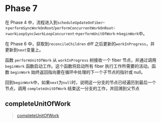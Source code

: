 # Phase 7

在 Phase 4 中，流程进入到`scheduleUpdateOnFiber`->`performSyncWorkOnRoot`/`performConcurrentWorkOnRoot`->`workLoopSync`/`workLoopConcurrent`->`performUnitOfWork`->`beginWork`中。

在 Phase 6 中，获取到`reconcileChildren` diff 之后更新的`workInProgress`，并更新到`next`变量上。

函数 `performUnitOfWork` 从 `workInProgress` 树接收一个 fiber 节点，并通过调用 `beginWork` 函数启动工作。这个函数将启动所有 fiber 执行工作所需要的活动。函数 `beginWork` 始终返回指向要在循环中处理的下一个子节点的指针或 null。

回到`beginWork`中，如果`next`为`null`时，说明这一分支的节点已经遍历到最后一个节点，调用 `completeUnitOfWork` 结束这一分支的工作，并回溯到父节点

## completeUnitOfWork

> [completeUnitOfWork](../ReactFiberWorkLoop.md#completeUnitOfWork)
